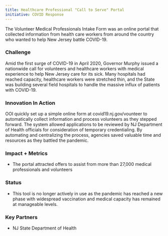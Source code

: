 ```yaml
---
title: Healthcare Professional "Call to Serve" Portal
initiative: COVID Response
---
```


The Volunteer Medical Professionals Intake Form was an online portal that collected information from health care workers from around the country who wanted to help New Jersey battle COVID-19. 

### Challenge

Amid the first surge of COVID-19 in April 2020, Governor Murphy issued a nationwide call for volunteers and healthcare workers with medical experience to help New Jersey care for its sick. Many hospitals had reached capacity, healthcare workers were stretched thin, and the State was building several field hospitals to handle the massive influx of patients with COVID-19.

### Innovation In Action

OOI quickly set up a simple online form at covid19.nj.gov/vounteer to automatically collect information and process volunteers as they stepped forward. The system allowed applications to be reviewed by NJ Department of Health officials for consideration of temporary credentialing. By automating and centralizing the process, agencies saved valuable time and resources as they battled the pandemic.

### Impact + Metrics

-   The portal attracted offers to assist from more than 27,000 medical professionals and volunteers

### Status

-   This tool is no longer actively in use as the pandemic has reached a new phase with widespread vaccination and medical capacity has remained at manageable levels.

### Key Partners

-   NJ State Department of Health
